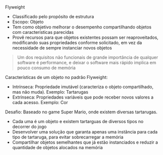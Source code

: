 Flyweight

- Classificado pelo propósito de estrutura
- Escopo: Objeto
- Tem como objetivo melhorar o desempenho compartilhando objetos com características parecidas
- Provê recursos para que objetos existentes possam ser reaproveitados, modificando suas propriedades conforme solicitado, em vez da necessidade de sempre instanciar novos objetos

> Um dos requisitos não funcionais de grande importância de qualquer software é performance, e deixar o software mais rápido implica em pouco consumo de memória

Características de um objeto no padrão Flyweight:
- Intrínseca: Propriedade imutável (caracteriza o objeto compartilhado, mas não muda). Exemplo: Tartarugas
- Extrínseca: Propriedades variáveis que pode receber novos valores a cada acesso. Exemplo: Cor

Desafio: Baseado no game Super Mario, onde existem diversas tartarugas.
- Cada uma é um objeto e existem tartarguas de diversos tipos no decorrer do jogo
- Desenvolver uma solução que garanta apenas uma instância para cada tipo de tartaruga, para evitar sobrecarregar a memória
- Compartilhar objetos semelhantes que já estão instanciados e reduzir a quantidade de objetos alocados na memória
